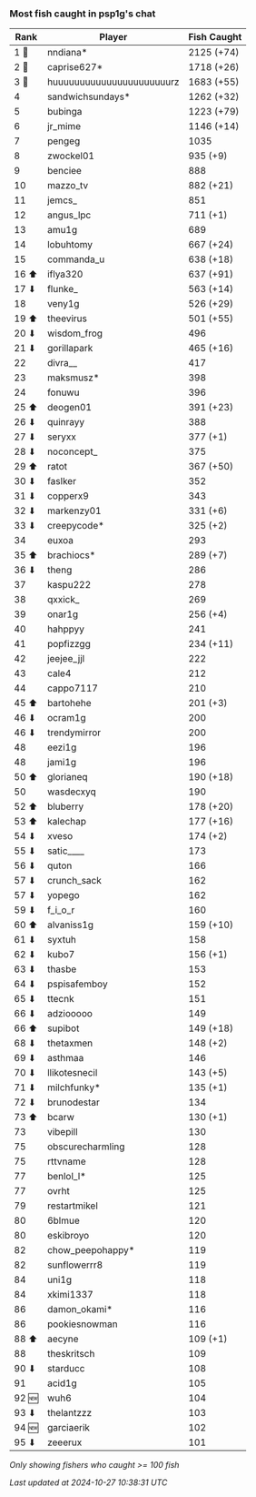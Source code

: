 ### Most fish caught in psp1g's chat
| Rank | Player | Fish Caught |
|------|--------|-----------|
| 1 🥇  | nndiana*  | 2125 (+74) |
| 2 🥈  | caprise627*  | 1718 (+26) |
| 3 🥉  | huuuuuuuuuuuuuuuuuuuuuurz  | 1683 (+55) |
| 4  | sandwichsundays*  | 1262 (+32) |
| 5  | bubinga  | 1223 (+79) |
| 6  | jr_mime  | 1146 (+14) |
| 7  | pengeg  | 1035 |
| 8  | zwockel01  | 935 (+9) |
| 9  | benciee  | 888 |
| 10  | mazzo_tv  | 882 (+21) |
| 11  | jemcs_  | 851 |
| 12  | angus_lpc  | 711 (+1) |
| 13  | amu1g  | 689 |
| 14  | lobuhtomy  | 667 (+24) |
| 15  | commanda_u  | 638 (+18) |
| 16 ⬆ | iflya320  | 637 (+91) |
| 17 ⬇ | flunke_  | 563 (+14) |
| 18  | veny1g  | 526 (+29) |
| 19 ⬆ | theevirus  | 501 (+55) |
| 20 ⬇ | wisdom_frog  | 496 |
| 21 ⬇ | gorillapark  | 465 (+16) |
| 22  | divra__  | 417 |
| 23  | maksmusz*  | 398 |
| 24  | fonuwu  | 396 |
| 25 ⬆ | deogen01  | 391 (+23) |
| 26 ⬇ | quinrayy  | 388 |
| 27 ⬇ | seryxx  | 377 (+1) |
| 28 ⬇ | noconcept_  | 375 |
| 29 ⬆ | ratot  | 367 (+50) |
| 30 ⬇ | faslker  | 352 |
| 31 ⬇ | copperx9  | 343 |
| 32 ⬇ | markenzy01  | 331 (+6) |
| 33 ⬇ | creepycode*  | 325 (+2) |
| 34  | euxoa  | 293 |
| 35 ⬆ | brachiocs*  | 289 (+7) |
| 36 ⬇ | theng  | 286 |
| 37  | kaspu222  | 278 |
| 38  | qxxick_  | 269 |
| 39  | onar1g  | 256 (+4) |
| 40  | hahppyy  | 241 |
| 41  | popfizzgg  | 234 (+11) |
| 42  | jeejee_jjl  | 222 |
| 43  | cale4  | 212 |
| 44  | cappo7117  | 210 |
| 45 ⬆ | bartohehe  | 201 (+3) |
| 46 ⬇ | ocram1g  | 200 |
| 46 ⬇ | trendymirror  | 200 |
| 48  | eezi1g  | 196 |
| 48  | jami1g  | 196 |
| 50 ⬆ | glorianeq  | 190 (+18) |
| 50  | wasdecxyq  | 190 |
| 52 ⬆ | bluberry  | 178 (+20) |
| 53 ⬆ | kalechap  | 177 (+16) |
| 54 ⬇ | xveso  | 174 (+2) |
| 55 ⬇ | satic____  | 173 |
| 56 ⬇ | quton  | 166 |
| 57 ⬇ | crunch_sack  | 162 |
| 57 ⬇ | yopego  | 162 |
| 59 ⬇ | f_i_o_r  | 160 |
| 60 ⬆ | alvaniss1g  | 159 (+10) |
| 61 ⬇ | syxtuh  | 158 |
| 62 ⬇ | kubo7  | 156 (+1) |
| 63 ⬇ | thasbe  | 153 |
| 64 ⬇ | pspisafemboy  | 152 |
| 65 ⬇ | ttecnk  | 151 |
| 66 ⬇ | adziooooo  | 149 |
| 66 ⬆ | supibot  | 149 (+18) |
| 68 ⬇ | thetaxmen  | 148 (+2) |
| 69 ⬇ | asthmaa  | 146 |
| 70 ⬇ | llikotesnecil  | 143 (+5) |
| 71 ⬇ | milchfunky*  | 135 (+1) |
| 72 ⬇ | brunodestar  | 134 |
| 73 ⬆ | bcarw  | 130 (+1) |
| 73  | vibepill  | 130 |
| 75  | obscurecharmling  | 128 |
| 75  | rttvname  | 128 |
| 77  | benlol_l*  | 125 |
| 77  | ovrht  | 125 |
| 79  | restartmikel  | 121 |
| 80  | 6blmue  | 120 |
| 80  | eskibroyo  | 120 |
| 82  | chow_peepohappy*  | 119 |
| 82  | sunflowerrr8  | 119 |
| 84  | uni1g  | 118 |
| 84  | xkimi1337  | 118 |
| 86  | damon_okami*  | 116 |
| 86  | pookiesnowman  | 116 |
| 88 ⬆ | aecyne  | 109 (+1) |
| 88  | theskritsch  | 109 |
| 90 ⬇ | starducc  | 108 |
| 91  | acid1g  | 105 |
| 92 🆕 | wuh6  | 104 |
| 93 ⬇ | thelantzzz  | 103 |
| 94 🆕 | garciaerik  | 102 |
| 95 ⬇ | zeeerux  | 101 |

_Only showing fishers who caught >= 100 fish_

_Last updated at 2024-10-27 10:38:31 UTC_